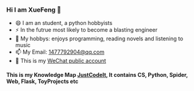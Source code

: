 ### Hi I am XueFeng 👋
- 😄 I am an student, a python hobbyists
- ⚡ In the futrue most likely to become a blasting engineer
- 🔭 My hobbys: enjoys programming, reading novels and listening to music
- 📫 My Email: 1477792904@qq.com
- 🤔 This is my [WeChat public account](https://mp.weixin.qq.com/mp/homepage?__biz=Mzg5ODYxMTg0NA==&hid=1&sn=a17f28de8b7df5f0a72a6337d785913b&scene=18)

#### This is my Knowledge Map [JustCodeIt](https://github.com/Lns-XueFeng/JustCodeIt), It contains CS, Python, Spider, Web, Flask, ToyProjects etc
